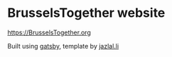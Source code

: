 # BrusselsTogether website

https://BrusselsTogether.org

Built using [gatsby](https://github.com/gatsbyjs/gatsby), template by [jazlal.li](http://jazlal.li)
